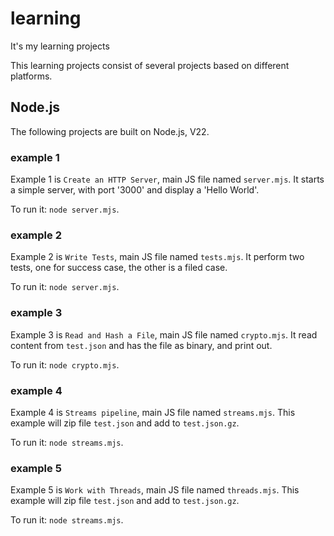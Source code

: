 # learning
It's my learning projects

This learning projects consist of several projects based on different platforms.

## Node.js

The following projects are built on Node.js, V22.

### example 1

Example 1 is `Create an HTTP Server`, main JS file named `server.mjs`. It starts a simple server, with port '3000' and display a 'Hello World'.

To run it: `node server.mjs`.

### example 2

Example 2 is `Write Tests`, main JS file named `tests.mjs`. It perform two tests, one for success case, the other is a filed case.

To run it: `node server.mjs`.

### example 3

Example 3 is `Read and Hash a File`, main JS file named `crypto.mjs`. It read content from `test.json` and has the file as binary, and print out.

To run it: `node crypto.mjs`.

### example 4

Example 4 is `Streams pipeline`, main JS file named `streams.mjs`. This example will zip file `test.json` and add to `test.json.gz`.

To run it: `node streams.mjs`.

### example 5

Example 5 is `Work with Threads`, main JS file named `threads.mjs`. This example will zip file `test.json` and add to `test.json.gz`.

To run it: `node streams.mjs`.

